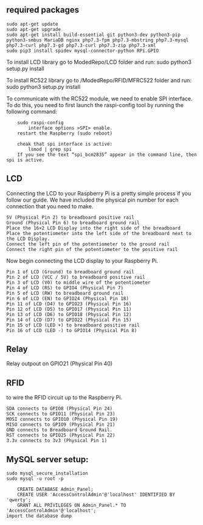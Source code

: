 ## required packages
	sudo apt-get update
	sudo apt-get upgrade
	sudo apt-get install build-essential git python3-dev python3-pip python3-smbus MariaDB nginx php7.3-fpm php7.3-mbstring php7.3-mysql php7.3-curl php7.3-gd php7.3-curl php7.3-zip php7.3-xml
	sudo pip3 install spidev mysql-connector-python RPi.GPIO



To install LCD library go to ModedRepo/LCD folder and run:
		sudo python3 setup.py install

To install RC522 library go to /ModedRepo/RFID/MFRC522 folder and run:
		sudo python3 setup.py install

To communicate with the RC522 module, we need to enable SPI interface. To do this, you need to first launch the raspi-config tool by running the following command:

		sudo raspi-config
			interface options >SPI> enable.
		restart the Raspberry (sudo reboot)
	
		cheak that spi interface is active:
			lsmod | grep spi
		If you see the text “spi_bcm2835” appear in the command line, then spi is active.

## LCD
Connecting the LCD to your Raspberry Pi is a pretty simple process if you follow our guide. We have included the physical pin number for each connection that you need to make.

    5V (Physical Pin 2) to breadboard positive rail
    Ground (Physical Pin 6) to breadboard ground rail
    Place the 16×2 LCD Display into the right side of the breadboard
    Place the potentiometer into the left side of the breadboard next to the LCD Display.
    Connect the left pin of the potentiometer to the ground rail
    Connect the right pin of the potentiometer to the positive rail

Now begin connecting the LCD display to your Raspberry Pi.

    Pin 1 of LCD (Ground) to breadboard ground rail
    Pin 2 of LCD (VCC / 5V) to breadboard positive rail
    Pin 3 of LCD (V0) to middle wire of the potentiometer
    Pin 4 of LCD (RS) to GPIO4 (Physical Pin 7)
    Pin 5 of LCD (RW) to breadboard ground rail
    Pin 6 of LCD (EN) to GPIO24 (Physical Pin 18)
    Pin 11 of LCD (D4) to GPIO23 (Physical Pin 16)
    Pin 12 of LCD (D5) to GPIO17 (Physical Pin 11)
    Pin 13 of LCD (D6) to GPIO18 (Physical Pin 12)
    Pin 14 of LCD (D7) to GPIO22 (Physical Pin 15)
    Pin 15 of LCD (LED +) to breadboard positive rail
    Pin 16 of LCD (LED -) to GPIO14 (Physical Pin 8)

## Relay

Relay outpout on GPIO21 (Physical Pin 40)

## RFID
to wire the RFID circuit up to the Raspberry Pi.

    SDA connects to GPIO8 (Physical Pin 24)
    SCK connects to GPIO11 (Physical Pin 23)
    MOSI connects to GPIO10 (Physical Pin 19)
    MISO connects to GPIO9 (Physical Pin 21)
    GND connects to Breadboard Ground Rail.
    RST connects to GPIO25 (Physical Pin 22)
    3.3v connects to 3v3 (Physical Pin 1)

## MySQL server setup:
	sudo mysql_secure_installation
	sudo mysql -u root -p
		
		CREATE DATABASE Admin_Panel;
		CREATE USER 'AccessControlAdmin'@'localhost' IDENTIFIED BY 'qwerty';
		GRANT ALL PRIVILEGES ON Admin_Panel.* TO 'AccessControlAdmin'@'localhost';
	import the database dump
